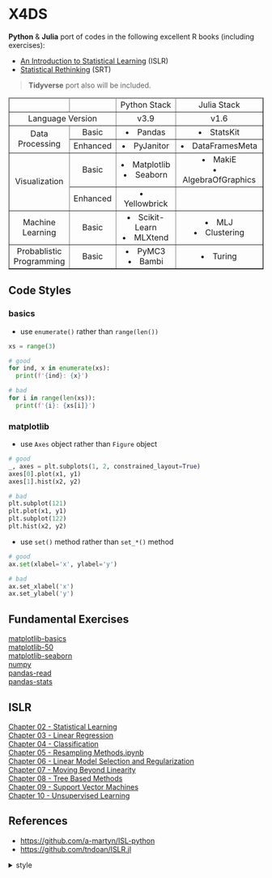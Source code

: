 # X4DS

**Python** & **Julia** port of codes in the following excellent R books (including exercises):

- [An Introduction to Statistical Learning](https://www.statlearning.com/) (ISLR)
- [Statistical Rethinking](https://xcelab.net/rm/statistical-rethinking/) (SRT)

> **Tidyverse** port also will be included.

<table border="1">
  <thead>
    <tr>
      <td></td>
      <td></td>
      <td>Python Stack</td>
      <td>Julia Stack</td>
    </tr>
  </thead>
  <tbody>
    <tr>
      <td colspan="2">Language Version</td>
      <td>v3.9</td>
      <td>v1.6</td>
    </tr>
    <tr>
      <td rowspan="2">Data <br />Processing</td>
      <td>Basic</td>
      <td><li>Pandas</li></td>
      <td><li>StatsKit</li></td>
    </tr>
    <tr>
      <td>Enhanced</td>
      <td><li>PyJanitor</li></td>
      <td><li>DataFramesMeta</li></td>
    </tr>
    <tr>
      <td rowspan="2">Visualization</td>
      <td>Basic</td>
      <td>
        <li>Matplotlib</li>
        <li>Seaborn</li>
      </td>
      <td>
        <li>MakiE</li>
        <li>AlgebraOfGraphics</li>
      </td>
    </tr>
    <tr>
      <td>Enhanced</td>
      <td><li>Yellowbrick</li></td>
      <td></td>
    </tr>
    <tr>
      <td>Machine<br />Learning</td>
      <td>Basic</td>
      <td>
        <li>Scikit-Learn</li>
        <li>MLXtend</li>
      </td>
      <td>
        <li>MLJ</li>
        <li>Clustering</li>
      </td>
    </tr>
    <tr>
      <td>
        Probablistic<br />
        Programming
      </td>
      <td>Basic</td>
      <td>
        <li>PyMC3</li>
        <li>Bambi</li>
      </td>
      <td><li>Turing</li></td>
    </tr>
  </tbody>
</table>

## Code Styles

### basics

- use `enumerate()` rather than `range(len())`

```python
xs = range(3)

# good
for ind, x in enumerate(xs):
  print(f'{ind}: {x}')

# bad
for i in range(len(xs)):
  print(f'{i}: {xs[i]}')
```

### matplotlib

- use `Axes` object rather than `Figure` object

```python
# good
_, axes = plt.subplots(1, 2, constrained_layout=True)
axes[0].plot(x1, y1)
axes[1].hist(x2, y2)

# bad
plt.subplot(121)
plt.plot(x1, y1)
plt.subplot(122)
plt.hist(x2, y2)
```

- use `set()` method rather than `set_*()` method

```python
# good
ax.set(xlabel='x', ylabel='y')

# bad
ax.set_xlabel('x')
ax.set_ylabel('y')
```

## Fundamental Exercises

[matplotlib-basics](https://nbviewer.jupyter.org/github/gitony0101/X4DS/blob/main/evan/mpl_basics.ipynb)<br>
[matplotlib-50](https://nbviewer.jupyter.org/github/gitony0101/X4DS/blob/main/evan/mpl50.ipynb)<br>
[matplotlib-seaborn](https://nbviewer.jupyter.org/github/gitony0101/X4DS/blob/main/evan/mpl50_seaborn.ipynb)<br>
[numpy](https://nbviewer.jupyter.org/github/gitony0101/X4DS/blob/main/evan/numpy.ipynb)<br>
[pandas-read](https://nbviewer.jupyter.org/github/gitony0101/X4DS/blob/main/evan/pandas_read.ipynb)<br>
[pandas-stats](https://nbviewer.jupyter.org/github/gitony0101/X4DS/blob/main/evan/pandas_stats.ipynb)<br>

## ISLR

[Chapter 02 - Statistical Learning](https://nbviewer.jupyter.org/github/gitony0101/X4DS/blob/main/ISLR/Ch02%20-%20Statistical%20Learning.ipynb)<br>
[Chapter 03 - Linear Regression](https://nbviewer.jupyter.org/github/gitony0101/X4DS/blob/main/ISLR/Ch03%20-%20Linear%20Regression.ipynb)<br>
[Chapter 04 - Classification](https://nbviewer.jupyter.org/github/gitony0101/X4DS/blob/main/ISLR/Ch04%20-%20Classification.ipynb)
<br>
[Chapter 05 - Resampling Methods.ipynb](https://nbviewer.jupyter.org/github/gitony0101/X4DS/blob/main/ISLR/Ch05%20-%20Resampling%20Methods.ipynb)
<br>
[Chapter 06 - Linear Model Selection and Regularization](https://nbviewer.jupyter.org/github/gitony0101/X4DS/blob/main/ISLR/Ch05%20-%20Resampling%20Methods.ipynb)
<br>
[Chapter 07 - Moving Beyond Linearity](https://nbviewer.jupyter.org/github/gitony0101/X4DS/blob/main/ISLR/Ch07%20-%20Moving%20Beyond%20Linearity.ipynb)
<br>
[Chapter 08 - Tree Based Methods](https://nbviewer.jupyter.org/github/gitony0101/X4DS/blob/main/ISLR/Ch08%20-%20Tree-Based%20Methods.ipynb)
<br>
[Chapter 09 - Support Vector Machines](https://nbviewer.jupyter.org/github/gitony0101/X4DS/blob/main/ISLR/Ch09%20-%20Support%20Vector%20Machines.ipynb)
<br>
[Chapter 10 - Unsupervised Learning](https://nbviewer.jupyter.org/github/gitony0101/X4DS/blob/main/ISLR/Ch10%20-%20Unsupervised%20Learning.ipynb)


## References

- https://github.com/a-martyn/ISL-python
- https://github.com/tndoan/ISLR.jl

<details>
  <summary>style</summary>
  <style>
    table {
      border-collapse: collapse;
      text-align: center;
    }
  </style>
</details>
